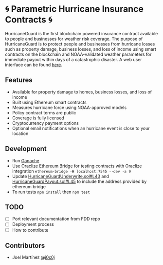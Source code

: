 🌀 Parametric Hurricane Insurance Contracts 🌀
=============================================

HurricaneGuard is the first blockchain powered insurance contract available to people and businesses for weather risk coverage. The purpose of HurricaneGuard is to protect people and businesses from hurricane losses such as property damage, business losses, and loss of income using smart contracts on the blockchain and NOAA-validated weather parameters for immediate payout within days of a catastrophic disaster.
A web user interface can be found [here](http://hurricaneguard.io).

Features
-----------
* Available for property damage to homes, business losses, and loss of income
* Built using Ethereum smart contracts
* Measures hurricane force using NOAA-approved models
* Policy contract terms are public
* Coverage is fully licensed
* Cryptocurrency payment options
* Optional email notifications when an hurricane event is close to your location

Development
-----------

* Run [Ganache](https://truffleframework.com/ganache)
* Use [Oraclize Ethereum Bridge](https://github.com/oraclize/ethereum-bridge)
for testing contracts with Oraclize integration `ethereum-bridge -H localhost:7545 --dev -a 9`
* Update [HurricaneGuardUnderwrite.sol#L43](https://github.com/etherisc/HurricaneGuard/blob/master/contracts/HurricaneGuardUnderwrite.sol#L43)
and [HurricaneGuardPayout.sol#L45](https://github.com/etherisc/HurricaneGuard/blob/master/contracts/HurricaneGuardPayout.sol#L45)
to include the address provided by ethereum bridge
* To run tests `npm install` then `npm test`

TODO
----

* [ ] Port relevant documentation from FDD repo
* [ ] Deployment process
* [ ] How to contribute

Contributors
------------

* Joel Martínez [@j0x0j](https://github.com/j0x0j)
